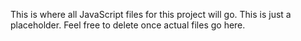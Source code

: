 This is where all JavaScript files for this project will go. This is just a placeholder. Feel free to delete once actual files go here.